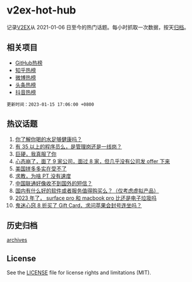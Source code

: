 # v2ex-hot-hub

 记录[V2EX](https://www.v2ex.com/)从 2021-01-06 日至今的热门话题。每小时抓取一次数据，按天[归档](archives)。
 
 ## 相关项目

- [GitHub热榜](https://github.com/snaildev/github-hot-hub)
- [知乎热榜](https://github.com/snaildev/zhihu-hot-hub)
- [微博热榜](https://github.com/snaildev/weibo-hot-hub)
- [头条热榜](https://github.com/snaildev/toutiao-hot-hub)
- [抖音热榜](https://github.com/snaildev/douyin-hot-hub)


 `更新时间：2023-01-15 17:06:00 +0800`

## 热议话题

1. [你了解你喝的水足够健康吗？](https://www.v2ex.com/t/908930)
1. [有 35 以上的程序员么，是管理岗还是一线岗？](https://www.v2ex.com/t/908947)
1. [巨硬，我真服了你](https://www.v2ex.com/t/909010)
1. [心态崩了，面了 9 家公司，面过 8 家，但几乎没有公司发 offer 下来](https://www.v2ex.com/t/909005)
1. [美国拼多多实在受不了](https://www.v2ex.com/t/908994)
1. [求教，为啥 PT 没有速度](https://www.v2ex.com/t/908942)
1. [中国联通好像收不到国外的短信？](https://www.v2ex.com/t/908969)
1. [国内有什么好的软件或者服务值得购买么？（仅考虑虚拟产品）](https://www.v2ex.com/t/908998)
1. [2023 年了， surface pro 和 macbook pro 比还是电子垃圾吗](https://www.v2ex.com/t/908922)
1. [鬼迷心窍 8 折买了 Gift Card，求问苹果会封号连坐吗？](https://www.v2ex.com/t/908988)

## 历史归档

[archives](archives)

## License

See the [LICENSE](LICENSE) file for license rights and limitations (MIT).
